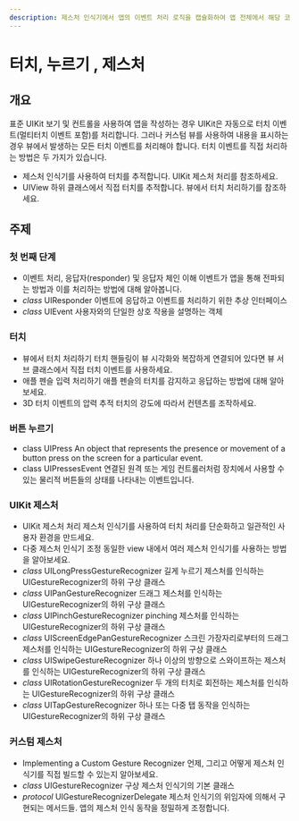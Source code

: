 ```yaml
---
description: 제스처 인식기에서 앱의 이벤트 처리 로직을 캡슐화하여 앱 전체에서 해당 코드를 재사용 할 수 있습니다.
---
```


# 터치, 누르기 , 제스처

## 개요

표준 UIKit 보기 및 컨트롤을 사용하여 앱을 작성하는 경우 UIKit은 자동으로 터치 이벤트\(멀티터치 이벤트 포함\)를 처리합니다. 그러나 커스텀 뷰를 사용하여 내용을 표시하는 경우 뷰에서 발생하는 모든 터치 이벤트를 처리해야 합니다. 터치 이벤트를 직접 처리하는 방법은 두 가지가 있습니다.

* 제스처 인식기를 사용하여 터치를 추적합니다. UIKit 제스처 처리를 참조하세요.
* UIView 하위 클래스에서 직접 터치를 추적합니다. 뷰에서 터치 처리하기를 참조하세요.

## 주제

### 첫 번째 단계

* 이벤트 처리, 응답자\(responder\) 및 응답자 체인 이해 이벤트가 앱을 통해 전파되는 방법과 이를 처리하는 방법에 대해 알아봅니다.
* _class_ UIResponder 이벤트에 응답하고 이벤트를 처리하기 위한 추상 인터페이스
* _class_ UIEvent 사용자와의 단일한 상호 작용을 설명하는 객체

### 터치

* 뷰에서 터치 처리하기 터치 핸들링이 뷰 시각화와 복잡하게 연결되어 있다면 뷰 서브 클래스에서 직접 터치 이벤트를 사용하세요.
* 애플 펜슬 입력 처리하기 애플 펜슬의 터치를 감지하고 응답하는 방법에 대해 알아보세요.
* 3D 터치 이벤트의 압력 추적 터치의 강도에 따라서 컨텐츠를 조작하세요.

### 버튼 누르기

* class UIPress An object that represents the presence or movement of a button press on the screen for a particular event.
* class UIPressesEvent 연결된 원격 또는 게임 컨트롤러처럼 장치에서 사용할 수 있는 물리적 버튼들의 상태를 나타내는 이벤트입니다.

### UIKit 제스처

* UIKit 제스처 처리 제스처 인식기를 사용하여 터치 처리를 단순화하고 일관적인 사용자 환경을 만드세요.
* 다중 제스처 인식기 조정 동일한 view 내에서 여러 제스처 인식기를 사용하는 방법을 알아보세요.
* _class_ UILongPressGestureRecognizer 길게 누르기 제스처를 인식하는 UIGestureRecognizer의 하위 구상 클래스
* _class_ UIPanGestureRecognizer 드래그 제스처를 인식하는 UIGestureRecognizer의 하위 구상 클래스
* _class_ UIPinchGestureRecognizer pinching 제스처를 인식하는 UIGestureRecognizer의 하위 구상 클래스
* _class_ UIScreenEdgePanGestureRecognizer 스크린 가장자리로부터의 드래그 제스처를 인식하는 UIGestureRecognizer의 하위 구상 클래스
* _class_ UISwipeGestureRecognizer 하나 이상의 방향으로 스와이프하는 제스처를 인식하는 UIGestureRecognizer의 하위 구상 클래스
* _class_ UIRotationGestureRecognizer 두 개의 터치로 회전하는 제스처를 인식하는 UIGestureRecognizer의 하위 구상 클래스
* _class_ UITapGestureRecognizer 하나 또는 다중 탭 동작을 인식하는 UIGestureRecognizer의 하위 구상 클래스

### 커스텀 제스처

* Implementing a Custom Gesture Recognizer 언제, 그리고 어떻게 제스처 인식기를 직접 빌드할 수 있는지 알아보세요.
* _class_ UIGestureRecognizer 구상 제스처 인식기의 기본 클래스
* _protocol_ UIGestureRecognizerDelegate 제스처 인식기의 위임자에 의해서 구현되는 메서드들. 앱의 제스처 인식 동작을 정밀하게 조정합니다.

